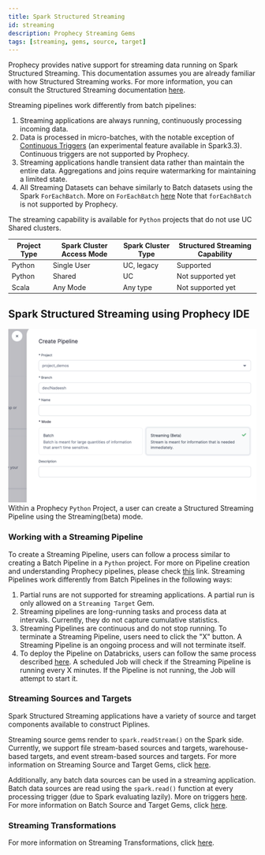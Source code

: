 ```yaml
---
title: Spark Structured Streaming
id: streaming
description: Prophecy Streaming Gems
tags: [streaming, gems, source, target]
---
```


Prophecy provides native support for streaming data running on Spark Structured Streaming. This documentation assumes you are already familiar with how Structured Streaming works. For more information, you can consult the Structured Streaming documentation [here](https://spark.apache.org/docs/latest/structured-streaming-programming-guide.html).

Streaming pipelines work differently from batch pipelines:

1. Streaming applications are always running, continuously processing incoming data.
2. Data is processed in micro-batches, with the notable exception of [Continuous Triggers](https://spark.apache.org/docs/latest/structured-streaming-programming-guide.html#continuous-processing) (an experimental feature available in Spark3.3). Continuous triggers are not supported by Prophecy.
3. Streaming applications handle transient data rather than maintain the entire data. Aggregations and joins require watermarking for maintaining a limited state.
4. All Streaming Datasets can behave similarly to Batch datasets using the Spark `ForEachBatch`. More on `ForEachBatch` [here](https://spark.apache.org/docs/3.1.1/api/python/reference/api/pyspark.sql.streaming.DataStreamWriter.foreachBatch.html) Note that `forEachBatch` is not supported by Prophecy.

The streaming capability is available for `Python` projects that do not use UC Shared clusters.

| Project Type | Spark Cluster Access Mode | Spark Cluster Type | Structured Streaming Capability |
| ------------ | ------------------------- | ------------------ | ------------------------------- |
| Python       | Single User               | UC, legacy         | Supported                       |
| Python       | Shared                    | UC                 | Not supported yet               |
| Scala        | Any Mode                  | Any type           | Not supported yet               |

## Spark Structured Streaming using Prophecy IDE

![How to Create a Streaming Pipeline](./img/create-streaming-pipeline.png)
Within a Prophecy `Python` Project, a user can create a Structured Streaming Pipeline using the Streaming(beta) mode.

### Working with a Streaming Pipeline

To create a Streaming Pipeline, users can follow a process similar to creating a Batch Pipeline in a `Python` project. For more on Pipeline creation and understanding Prophecy pipelines, please check [this](/docs/concepts/project/pipelines.md) link. Streaming Pipelines work differently from Batch Pipelines in the following ways:

1. Partial runs are not supported for streaming applications. A partial run is only allowed on a `Streaming Target` Gem.
2. Streaming pipelines are long-running tasks and process data at intervals. Currently, they do not capture cumulative statistics.
3. Streaming Pipelines are continuous and do not stop running. To terminate a Streaming Pipeline, users need to click the "X" button. A Streaming Pipeline is an ongoing process and will not terminate itself.
4. To deploy the Pipeline on Databricks, users can follow the same process described [here](/Orchestration/databricks-jobs). A scheduled Job will check if the Streaming Pipeline is running every X minutes. If the Pipeline is not running, the Job will attempt to start it.

### Streaming Sources and Targets

Spark Structured Streaming applications have a variety of source and target components available to construct Piplines.

Streaming source gems render to `spark.readStream()` on the Spark side. Currently, we support file stream-based sources and targets, warehouse-based targets, and event stream-based sources and targets. For more information on Streaming Source and Target Gems, click [here](streaming-sources-and-targets/streaming-sources-and-targets.md).

Additionally, any batch data sources can be used in a streaming application. Batch data sources are read using the `spark.read()` function at every processing trigger (due to Spark evaluating lazily). More on triggers [here](https://spark.apache.org/docs/latest/structured-streaming-programming-guide.html#triggers). For more information on Batch Source and Target Gems, click [here](/Spark/gems/source-target/source-target.md).

### Streaming Transformations

For more information on Streaming Transformations, click [here](./streaming-transformations.md).
